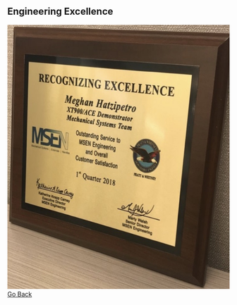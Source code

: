 ## Engineering Excellence
<img src="images/Excellence_In_Engineering.jpg" width="600" height="600" border="0"><br>
[Go Back](https://mhatzi.github.io/)
